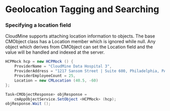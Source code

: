 # Geolocation Tagging and Searching

### Specifying a location field

CloudMine supports attaching location information to objects. The base CMObject class has a Location member which is ignored while null. Any object which derives from CMObject can set the Location field and the value will be handled and indexed at the server.

```csharp
HCPMock hcp = new HCPMock () {
	ProviderName = "CloudMine Data Hospital 3",
	ProviderAddress = "1217 Sansom Street | Suite 600, Philadelphia, PA 19107",
	ProviderEmployeeCount = 25,
	Location = new CMLocation (40.5, -60)
};

Task<CMObjectResponse> objResponse = 
	cmAppObjectService.SetObject <HCPMock> (hcp);
objResponse.Wait ();
```

